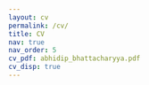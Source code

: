```yaml
---
layout: cv
permalink: /cv/
title: CV
nav: true
nav_order: 5
cv_pdf: abhidip_bhattacharyya.pdf
cv_disp: true
---
```

